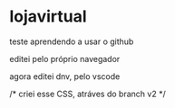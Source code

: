 # lojavirtual
teste aprendendo a usar o github

editei pelo próprio navegador

agora editei dnv, pelo vscode

/* criei esse CSS, atráves do branch v2 */